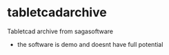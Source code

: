 # tabletcadarchive
Tabletcad archive from sagasoftware
* the software is demo and doesnt have full potential

